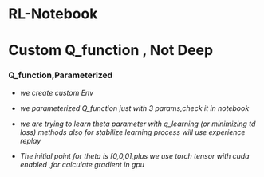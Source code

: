 # RL-Notebook
# Custom Q_function , Not Deep

### Q_function,Parameterized

- *we create custom Env*

- *we parameterized Q_function just with 3 params,check it in notebook*

- *we are trying to learn theta parameter with q_learning (or minimizing td loss) methods also for stabilize learning process will use experience replay*

- *The initial point for theta is [0,0,0],plus we use torch tensor with cuda enabled ,for calculate gradient in gpu* 
